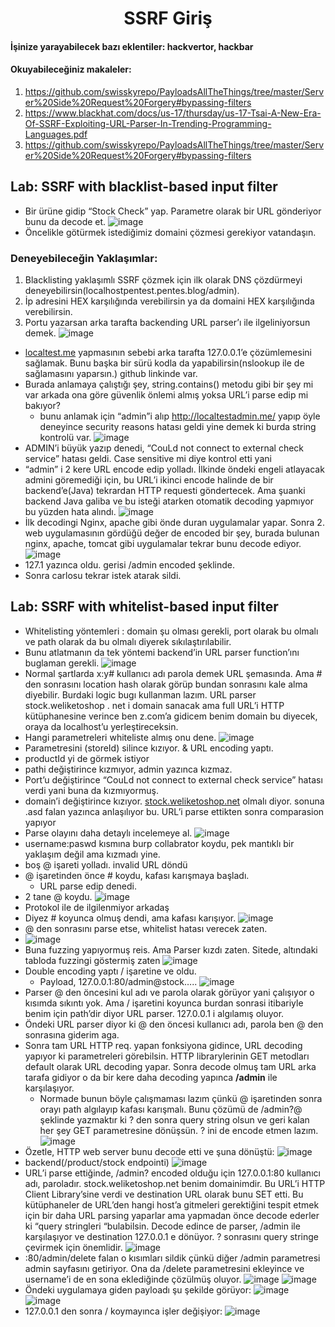 <h1 align="center">SSRF Giriş</h1>

#### İşinize yarayabilecek bazı eklentiler: hackvertor, hackbar
#### Okuyabileceğiniz makaleler:
1) https://github.com/swisskyrepo/PayloadsAllTheThings/tree/master/Server%20Side%20Request%20Forgery#bypassing-filters
2) https://www.blackhat.com/docs/us-17/thursday/us-17-Tsai-A-New-Era-Of-SSRF-Exploiting-URL-Parser-In-Trending-Programming-Languages.pdf
3) https://github.com/swisskyrepo/PayloadsAllTheThings/tree/master/Server%20Side%20Request%20Forgery#bypassing-filters

## Lab: SSRF with blacklist-based input filter
- Bir ürüne gidip “Stock Check” yap. Parametre olarak bir URL gönderiyor bunu da decode et.
![image](https://github.com/grealyve/MDISec-Web-Security-and-Hacking-Notes/assets/41903311/42a7c449-28cd-4b22-82b6-f9bca3aab2ff)
- Öncelikle götürmek istediğimiz domaini çözmesi gerekiyor vatandaşın.
### Deneyebileceğin Yaklaşımlar:
1) Blacklisting yaklaşımlı SSRF çözmek için ilk olarak DNS çözdürmeyi deneyebilirsin(localhostpentest.pentes.blog/admin).
2) İp adresini HEX karşılığında verebilirsin ya da domaini HEX karşılığında verebilirsin.
3) Portu yazarsan arka tarafta backending URL parser’ı ile ilgeliniyorsun demek.
![image](https://github.com/grealyve/MDISec-Web-Security-and-Hacking-Notes/assets/41903311/12ef7c40-2e28-4545-8bcd-cc8dbc923342)
- [localtest.me](http://localtest.me) yapmasının sebebi arka tarafta 127.0.0.1’e çözümlemesini sağlamak. Bunu başka bir sürü kodla da yapabilirsin(nslookup ile de sağlamasını yaparsın.) github linkinde var.
- Burada anlamaya çalıştığı şey, string.contains() metodu gibi bir şey mi var arkada ona göre güvenlik önlemi almış yoksa URL’i parse edip mi bakıyor?
  - bunu anlamak için “admin”i alıp http://localtestadmin.me/ yapıp öyle deneyince security reasons hatası geldi yine demek ki burda string kontrolü var.
![image](https://github.com/grealyve/MDISec-Web-Security-and-Hacking-Notes/assets/41903311/7098af0b-cea5-41a4-ac42-ecce0f3a84df)
- ADMIN’i büyük yazıp denedi, “CouLd not connect to external check service” hatası geldi. Case sensitive mi diye kontrol etti yani
- “admin” i 2 kere URL encode edip yolladı. İlkinde öndeki engeli atlayacak admini göremediği için, bu URL’i ikinci encode halinde de bir backend’e(Java) tekrardan HTTP requesti göndertecek. Ama şuanki backend Java galiba ve bu isteği atarken otomatik decoding yapmıyor bu yüzden hata alındı.
![image](https://github.com/grealyve/MDISec-Web-Security-and-Hacking-Notes/assets/41903311/baded3ac-deed-46eb-a2f8-60ce283b8668)
- İlk decodingi Nginx, apache gibi önde duran uygulamalar yapar. Sonra 2. web uygulamasının gördüğü değer de encoded bir şey, burada bulunan nginx, apache, tomcat gibi uygulamalar tekrar bunu decode ediyor.
![image](https://github.com/grealyve/MDISec-Web-Security-and-Hacking-Notes/assets/41903311/28e062dd-19ff-4150-898f-2e098355abef)
- 127.1 yazınca oldu. gerisi /admin encoded şeklinde.
- Sonra carlosu tekrar istek atarak sildi.
## Lab: SSRF with whitelist-based input filter
- Whitelisting yöntemleri : domain şu olması gerekli, port olarak bu olmalı ve path olarak da bu olmalı diyerek sıkılaştırılabilir.
- Bunu atlatmanın da tek yöntemi backend’in URL parser function’ını buglaman gerekli.
![image](https://github.com/grealyve/MDISec-Web-Security-and-Hacking-Notes/assets/41903311/63e2a996-23b8-4af7-89a2-f8e0b49b375b)
- Normal şartlarda x:y# kullanıcı adı parola demek URL şemasında. Ama # den sonrasını location hash olarak görüp bundan sonrasını kale alma diyebilir. Burdaki logic bugı kullanman lazım. URL parser stock.weliketoshop . net i domain sanacak ama full URL’i HTTP kütüphanesine verince ben z.com’a gidicem benim domain bu diyecek, oraya da localhost’u yerleştireceksin.
- Hangi parametreleri whiteliste almış onu dene.
![image](https://github.com/grealyve/MDISec-Web-Security-and-Hacking-Notes/assets/41903311/b9ff47aa-95ec-4145-b292-424de3507715)
- Parametresini (storeId) silince kızıyor. & URL encoding yaptı.
- productId yi de görmek istiyor
- pathi değiştirince kızmıyor, admin yazınca kızmaz.
- Port’u değiştirince “CouLd not connect to external check service” hatası verdi yani buna da kızmıyormuş.
- domain’i değiştirince kızıyor. [stock.weliketoshop.net](http://stock.weliketoshop.net) olmalı diyor. sonuna .asd falan yazınca anlaşılıyor bu. URL’i parse ettikten sonra comparasion yapıyor
- Parse olayını daha detaylı incelemeye al.
![image](https://github.com/grealyve/MDISec-Web-Security-and-Hacking-Notes/assets/41903311/9b85c23e-58d6-4a69-ae91-fd2a75b88dcb)
- username:paswd kısmına burp collabrator koydu, pek mantıklı bir yaklaşım değil ama kızmadı yine.
- boş @ işareti yolladı. invalid URL döndü
- @ işaretinden önce # koydu, kafası karışmaya başladı.
    - URL parse edip denedi.
- 2 tane @ koydu.
![image](https://github.com/grealyve/MDISec-Web-Security-and-Hacking-Notes/assets/41903311/29c37c89-e50d-41dd-ac61-2355168f09fb)
- Protokol ile de ilgilenmiyor arkadaş
- Diyez # koyunca olmuş dendi, ama kafası karışıyor.
![image](https://github.com/grealyve/MDISec-Web-Security-and-Hacking-Notes/assets/41903311/f999b8de-32bc-4808-8b5f-a18156b70ca4)
- @ den sonrasını parse etse, whitelist hatası verecek zaten.
- ![image](https://github.com/grealyve/MDISec-Web-Security-and-Hacking-Notes/assets/41903311/867d2742-10a7-4b4d-828e-2d4974bb293d)
- Buna fuzzing yapıyormuş reis. Ama Parser kızdı zaten. Sitede, altındaki tabloda fuzzingi göstermiş zaten
![image](https://github.com/grealyve/MDISec-Web-Security-and-Hacking-Notes/assets/41903311/3e8d2bf2-6881-4911-86fe-4e3a3e7df803)
- Double encoding yaptı / işaretine ve oldu.
  - Payload, 127.0.0.1:80/admin@stock…..
![image](https://github.com/grealyve/MDISec-Web-Security-and-Hacking-Notes/assets/41903311/1a371af7-920f-4db3-94a8-fcf92a98eef6)
- Parser @ den öncesini kul adı ve parola olarak görüyor yani çalışıyor o kısımda sıkıntı yok. Ama / işaretini koyunca burdan sonrasi itibariyle benim için path’dir diyor URL parser. 127.0.0.1 i algılamış oluyor.
- Öndeki URL parser diyor ki @ den öncesi kullanıcı adı, parola ben @ den sonrasına giderim aga.
- Sonra tam URL HTTP req. yapan fonksiyona gidince, URL decoding yapıyor ki parametreleri görebilsin. HTTP librarylerinin GET metodları default olarak URL decoding yapar. Sonra decode olmuş tam URL arka tarafa gidiyor o da bir kere daha decoding yapınca **/admin** ile karşılaşıyor.
  - Normade bunun böyle çalışmaması lazım çünkü @ işaretinden sonra orayı path algılayıp kafası karışmalı. Bunu çözümü de /admin?@ şeklinde yazmaktır ki ? den sonra query string olsun ve geri kalan her şey GET parametresine dönüşsün. ? ini de encode etmen lazım.
![image](https://github.com/grealyve/MDISec-Web-Security-and-Hacking-Notes/assets/41903311/ca7e59c1-9710-4b3e-9983-b2a41094550e)
- Özetle, HTTP web server bunu decode etti ve şuna dönüştü:
![image](https://github.com/grealyve/MDISec-Web-Security-and-Hacking-Notes/assets/41903311/5d5d0fec-082a-47f4-97b0-7b12ac235354)
- backend(/product/stock endpointi)
![image](https://github.com/grealyve/MDISec-Web-Security-and-Hacking-Notes/assets/41903311/7cd1e92f-d622-4682-a8df-be90da00f114)
- URL’i parse ettiğinde, /admin? encoded olduğu için 127.0.0.1:80 kullanıcı adı, paroladır. stock.weliketoshop.net benim domainimdir. Bu URL’i HTTP Client Library’sine verdi ve destination URL olarak bunu SET etti. Bu kütüphaneler de URL’den hangi host’a gitmeleri gerektiğini tespit etmek için bir daha URL parsing yaparlar ama yapmadan önce decode ederler ki “query stringleri “bulabilsin. Decode edince de parser, /admin ile karşılaşıyor ve destination 127.0.0.1 e dönüyor. ? sonrasını query stringe çevirmek için önemlidir.
![image](https://github.com/grealyve/MDISec-Web-Security-and-Hacking-Notes/assets/41903311/5a19a934-8cf9-4ae4-b08a-41fa8cad99fa)
- :80/admin/delete falan o kısımları sildik çünkü diğer /admin parametresi admin sayfasını getiriyor. Ona da /delete parametresini ekleyince ve username’i de en sona eklediğinde çözülmüş oluyor.
![image](https://github.com/grealyve/MDISec-Web-Security-and-Hacking-Notes/assets/41903311/1bf20385-ec3d-4d06-9884-ffdfc2581290)
![image](https://github.com/grealyve/MDISec-Web-Security-and-Hacking-Notes/assets/41903311/58370d88-789e-41bb-807f-7e306e957ec2)
- Öndeki uygulamaya giden payloadı şu şekilde görüyor:
![image](https://github.com/grealyve/MDISec-Web-Security-and-Hacking-Notes/assets/41903311/50cf111e-21ba-4eb3-a129-2584745b9cea)
![image](https://github.com/grealyve/MDISec-Web-Security-and-Hacking-Notes/assets/41903311/ffefce34-8ddb-4662-9a77-e69f4f6bdc9e)
- 127.0.0.1 den sonra / koymayınca işler değişiyor:
![image](https://github.com/grealyve/MDISec-Web-Security-and-Hacking-Notes/assets/41903311/b1ac0c62-11ca-48c6-8e2f-140e41d68965)
